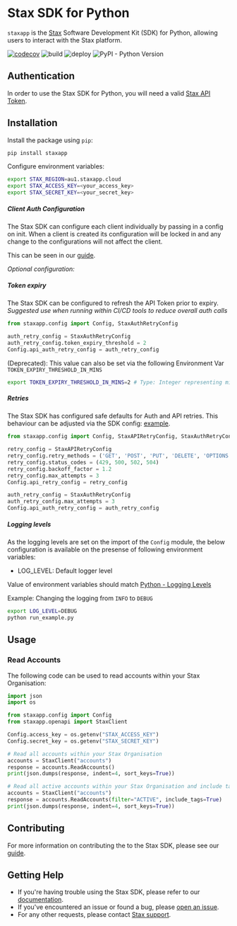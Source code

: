 [Python - Logging Levels]:https://docs.python.org/3/library/logging.html#levels
# Stax SDK for Python
`staxapp` is the [Stax](https://stax.io) Software Development Kit (SDK) for Python, allowing users to interact with the Stax platform.

[![codecov](https://codecov.io/gh/stax-labs/lib-stax-python-sdk/branch/master/graph/badge.svg)](https://codecov.io/gh/stax-labs/lib-stax-python-sdk)
![build](https://github.com/stax-labs/lib-stax-python-sdk/workflows/build/badge.svg)
![deploy](https://github.com/stax-labs/lib-stax-python-sdk/workflows/deploy/badge.svg)
![PyPI - Python Version](https://img.shields.io/pypi/pyversions/staxapp)

## Authentication
In order to use the Stax SDK for Python, you will need a valid [Stax API Token](https://www.stax.io/developer/api-tokens/).

## Installation
Install the package using `pip`:
```bash
pip install staxapp
```
Configure environment variables:

```bash
export STAX_REGION=au1.staxapp.cloud
export STAX_ACCESS_KEY=<your_access_key>
export STAX_SECRET_KEY=<your_secret_key>
```

##### Client Auth Configuration
The Stax SDK can configure each client individually by passing in a config on init.
When a client is created its configuration will be locked in and any change to the configurations will not affect the client.

This can be seen in our [guide](https://github.com/stax-labs/lib-stax-python-sdk/blob/master/examples/auth.py).

*Optional configuration:*

##### Token expiry

The Stax SDK can be configured to refresh the API Token prior to expiry.
*Suggested use when running within CI/CD tools to reduce overall auth calls*

```python
from staxapp.config import Config, StaxAuthRetryConfig

auth_retry_config = StaxAuthRetryConfig
auth_retry_config.token_expiry_threshold = 2
Config.api_auth_retry_config = auth_retry_config
```

(Deprecated): This value can also be set via the following Environment Var `TOKEN_EXPIRY_THRESHOLD_IN_MINS`
```bash
export TOKEN_EXPIRY_THRESHOLD_IN_MINS=2 # Type: Integer representing minutes
```

##### Retries

The Stax SDK has configured safe defaults for Auth and API retries.
This behaviour can be adjusted via the SDK config: [example](https://github.com/stax-labs/lib-stax-python-sdk/blob/master/examples/retry.py).

```python
from staxapp.config import Config, StaxAPIRetryConfig, StaxAuthRetryConfig

retry_config = StaxAPIRetryConfig
retry_config.retry_methods = ('GET', 'POST', 'PUT', 'DELETE', 'OPTIONS')
retry_config.status_codes = (429, 500, 502, 504)
retry_config.backoff_factor = 1.2
retry_config.max_attempts = 3
Config.api_retry_config = retry_config

auth_retry_config = StaxAuthRetryConfig
auth_retry_config.max_attempts = 3
Config.api_auth_retry_config = auth_retry_config
```

##### Logging levels

As the logging levels are set on the import of the `Config` module, the below configuration is available on the presense of following environment variables:

- LOG_LEVEL: Default logger level

Value of environment variables should match [Python - Logging Levels]

Example:
Changing the logging from `INFO` to `DEBUG`
~~~bash
export LOG_LEVEL=DEBUG
python run_example.py
~~~

## Usage

### Read Accounts
The following code can be used to read accounts within your Stax Organisation:
```python
import json
import os

from staxapp.config import Config
from staxapp.openapi import StaxClient

Config.access_key = os.getenv("STAX_ACCESS_KEY")
Config.secret_key = os.getenv("STAX_SECRET_KEY")

# Read all accounts within your Stax Organisation
accounts = StaxClient("accounts")
response = accounts.ReadAccounts()
print(json.dumps(response, indent=4, sort_keys=True))

# Read all active accounts within your Stax Organisation and include tags in the response
accounts = StaxClient("accounts")
response = accounts.ReadAccounts(filter="ACTIVE", include_tags=True)
print(json.dumps(response, indent=4, sort_keys=True))
```

## Contributing
For more information on contributing the to the Stax SDK, please see our [guide](https://github.com/stax-labs/lib-stax-python-sdk/blob/master/CONTRIBUTING.md).

## Getting Help
* If you're having trouble using the Stax SDK, please refer to our [documentation](https://www.stax.io/developer/api-tokens/).<br>
* If you've encountered an issue or found a bug, please [open an issue](https://github.com/stax-labs/lib-stax-python-sdk/issues).<br>
* For any other requests, please contact [Stax support](mailto:support@stax.io).

